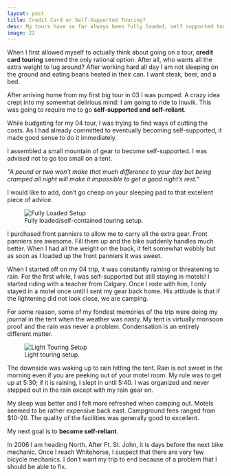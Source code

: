 ```yaml
---
layout: post
title: Credit Card or Self-Supported Touring?
desc: My tours have so far always been fully loaded, self supported tours. Unfortunately that means that I don't have a personal viewpoint on this topic yet. Luckily Jim Oliver has stepped forward to offer his thoughts on the topic.
image: 22
---
```



When I first allowed myself to actually think about going on a tour, **credit card touring** seemed the only rational option. 
After all, who wants all the extra weight to lug around? After working hard all day I am not sleeping on the ground 
and eating beans heated in their can. I want steak, beer, and a bed.

After arriving home from my first big tour in 03 I was pumped. 
A crazy idea crept into my somewhat delirious mind: I am going to ride to Inuvik. 
This was going to require me to go **self-supported and self-reliant**.

While budgeting for my 04 tour, I was trying to find ways of cutting the costs. 
As I had already committed to eventually becoming self-supported, it made good sense to do it immediately.

I assembled a small mountain of gear to become self-supported. I was advised not to go too small on a tent.

*"A pound or two won’t make that much difference to your day but being cramped all night will make it impossible to get a good night’s rest."*

I would like to add, don’t go cheap on your sleeping pad to that excellent piece of advice.


<figure class = "fig_leftimg">  
  <img src = "/public/images/{{page.slug}}/FullyLoadedSetup.jpg"  alt = "Fully Loaded Setup" />
  <figcaption>Fully loaded/self-contained touring setup.</figcaption>
</figure> 



I purchased front panniers to allow me to carry all the extra gear. Front panniers are awesome. 
Fill them up and the bike suddenly handles much better. When I had all the weight on the back, 
it felt somewhat wobbly but as soon as I loaded up the front panniers it was sweet.

When I started off on my 04 trip, it was constantly raining or threatening to rain. 
For the first while, I was self-supported but still staying in motels! 
I started riding with a teacher from Calgary. Once I rode with him, I only stayed in a motel once until I sent my gear back home. 
His attitude is that if the lightening did not look close, we are camping.

For some reason, some of my fondest memories of the trip were doing my journal in the tent when the weather was nasty. 
My tent is virtually monsoon proof and the rain was never a problem. Condensation is an entirely different matter.


<figure class = "fig_leftimg">  
  <img src = "/public/images/{{page.slug}}/LightTouringSetup.jpg"  alt = "Light Touring Setup" />
  <figcaption>Light touring setup.</figcaption>
</figure> 


The downside was waking up to rain hitting the tent. Rain is not sweet in the morning even if you are peeking out of your motel room. 
My rule was to get up at 5:30; if it is raining, I slept in until 5:40. 
I was organized and never stepped out in the rain except with my rain gear on.

My sleep was better and I felt more refreshed when camping out. Motels seemed to be rather expensive back east. 
Campground fees ranged from $10-20. The quality of the facilities was generally good to excellent.

My next goal is to **become self-reliant**.

In 2006 I am heading North. After Ft. St. John, it is days before the next bike mechanic. 
Once I reach Whitehorse, I suspect that there are very few bicycle mechanics. 
I don’t want my trip to end because of a problem that I should be able to fix.

